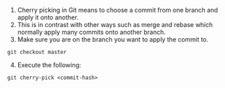 1. Cherry picking in Git means to choose a commit from one branch and apply it onto another.
2. This is in contrast with other ways such as merge and rebase which normally apply many commits onto another branch.
3. Make sure you are on the branch you want to apply the commit to.

```git checkout master```

4. Execute the following:

```git cherry-pick <commit-hash>```
